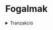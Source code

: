 # Fogalmak

<details>
 <summary>Tranzakció</summary>
  Egy program egyszeri futása, amelynek vagy minden művelete hatásos, vagy egyik se
  
</details>



